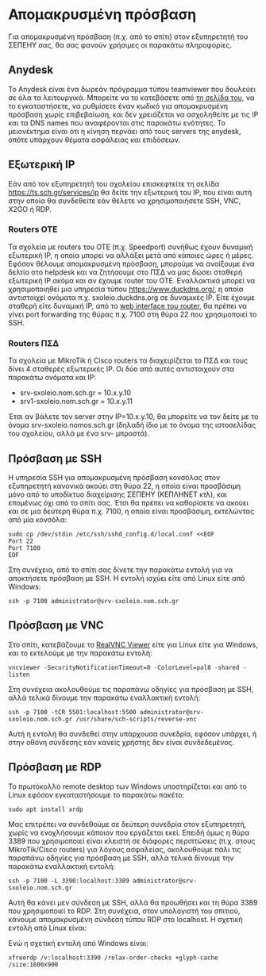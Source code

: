 # Απομακρυσμένη πρόσβαση

Για απομακρυσμένη πρόσβαση (π.χ. από το σπίτι) στον εξυπηρετητή του ΣΕΠΕΗΥ σας,
θα σας φανούν χρήσιμες οι παρακάτω πληροφορίες.

## Anydesk

Το Anydesk είναι ένα δωρεάν πρόγραμμα τύπου teamviewer που δουλεύει σε όλα τα
λειτουργικά. Μπορείτε να το κατεβάσετε από [τη σελίδα
του](https://anydesk.com/el), να το εγκαταστήσετε, να ρυθμίσετε έναν κωδικό για
απομακρυσμένη πρόσβαση χωρίς επιβεβαίωση, και δεν χρειάζεται να ασχοληθείτε με
τις IP και τα DNS names που αναφέρονται στις παρακάτω ενότητες. Το μειονέκτημα
είναι ότι η κίνηση περνάει από τους servers της anydesk, οπότε υπάρχουν θέματα
ασφάλειας και επιδόσεων.

## Εξωτερική IP

Εάν από τον εξυπηρετητή του σχολείου επισκεφτείτε τη σελίδα
<https://ts.sch.gr/services/ip> θα δείτε την εξωτερική του IP, που είναι αυτή
στην οποία θα συνδεθείτε εάν θέλετε να χρησιμοποιήσετε SSH, VNC, X2GO ή RDP.

### Routers OTE

Τα σχολεία με routers του OTE (π.χ. Speedport) συνήθως έχουν δυναμική εξωτερική
IP, η οποία μπορεί να αλλάξει μετά από κάποιες ώρες ή μέρες. Εφόσον θέλουμε
απομακρυσμένη πρόσβαση, μπορούμε να ανοίξουμε ένα δελτίο στο helpdesk και να
ζητήσουμε στο ΠΣΔ να μας δώσει σταθερή εξωτερική IP ακόμα και αν έχουμε router
του ΟΤΕ. Εναλλακτικά μπορεί να χρησιμοποιηθεί μια υπηρεσία τύπου
<https://www.duckdns.org/>, η οποία αντιστοιχεί ονόματα π.χ.
sxoleio.duckdns.org σε δυναμικές IP. Είτε έχουμε σταθερή είτε δυναμική IP, από
το [web interface του router](http://192.168.1.1), θα πρέπει να γίνει port
forwarding της θύρας π.χ. 7100 στη θύρα 22 που χρησιμοποιεί το SSH.

### Routers ΠΣΔ

Τα σχολεία με MikroTik ή Cisco routers τα διαχειρίζεται το ΠΣΔ και τους δίνει 4
σταθερές εξωτερικές IP. Οι δύο από αυτές αντιστοιχούν στα παρακάτω ονόματα και
IP:

- srv-sxoleio.nom.sch.gr = 10.x.y.10
- srv1-sxoleio.nom.sch.gr = 10.x.y.11

Έτσι αν βάλετε τον server στην IP=10.x.y.10, θα μπορείτε να τον δείτε με το
όνομα srv-sxoleio.nomos.sch.gr (δηλαδή ίδιο με το όνομα της ιστοσελίδας του
σχολείου, αλλά με ένα srv- μπροστά).

## Πρόσβαση με SSH

Η υπηρεσία SSH για απομακρυσμένη πρόσβαση κονσόλας στον εξυπηρετητή κανονικά
ακούει στη θύρα 22, η οποία είναι προσβάσιμη μόνο από το υποδίκτυο διαχείρισης
ΣΕΠΕΗΥ (ΚΕΠΛΗΝΕΤ κτλ), και επομένως όχι από το σπίτι σας. Έτσι θα πρέπει να
καθορίσετε να ακούει και σε μια δεύτερη θύρα π.χ. 7100, η οποία είναι
προσβάσιμη, εκτελώντας από μία κονσόλα:

```shell
sudo cp /dev/stdin /etc/ssh/sshd_config.d/local.conf <<EOF
Port 22
Port 7100
EOF
```

Στη συνέχεια, από το σπίτι σας δίνετε την παρακάτω εντολή για να αποκτήσετε
πρόσβαση με SSH. Η εντολή ισχύει είτε από Linux είτε από Windows:

```shell
ssh -p 7100 administrator@srv-sxoleio.nom.sch.gr
```

## Πρόσβαση με VNC

Στο σπίτι, κατεβάζουμε το [RealVNC
Viewer](https://www.realvnc.com/en/connect/download/viewer/) είτε για Linux
είτε για Windows, και το εκτελούμε με την παρακάτω εντολή:

```shell
vncviewer -SecurityNotificationTimeout=0 -ColorLevel=pal8 -shared -listen
```

Στη συνέχεια ακολουθούμε τις παραπάνω οδηγίες για πρόσβαση με SSH, αλλά τελικά
δίνουμε την παρακάτω εναλλακτική εντολή:

```shell
ssh -p 7100 -tCR 5501:localhost:5500 administrator@srv-sxoleio.nom.sch.gr /usr/share/sch-scripts/reverse-vnc
```

Αυτή η εντολή θα συνδεθεί στην υπάρχουσα συνεδρία, εφόσον υπάρχει, ή στην οθόνη
σύνδεσης εάν κανείς χρήστης δεν είναι συνδεδεμένος.

## Πρόσβαση με RDP

Το πρωτόκολλο remote desktop των Windows υποστηρίζεται και από το Linux εφόσον
εγκαταστήσουμε το παρακάτω πακέτο:

```shell
sudo apt install xrdp
```

Μας επιτρέπει να συνδεθούμε σε δεύτερη συνεδρία στον εξυπηρετητή, χωρίς να
ενοχλήσουμε κάποιον που εργάζεται εκεί. Επειδή όμως η θύρα 3389 που
χρησιμοποιεί είναι κλειστή σε διάφορες περιπτώσεις (π.χ. στους MikroTik/Cisco
routers) για λόγους ασφαλείας, ακολουθούμε πάλι τις παραπάνω οδηγίες για
πρόσβαση με SSH, αλλά τελικά δίνουμε την παρακάτω εναλλακτική εντολή:

```shell
ssh -p 7100 -L 3390:localhost:3389 administrator@srv-sxoleio.nom.sch.gr
```

Αυτή θα κάνει μεν σύνδεση με SSH, αλλά θα προωθήσει και τη θύρα 3389 που
χρησιμοποιεί το RDP. Στη συνέχεια, στον υπολογιστή του σπιτιού, κάνουμε
απομακρυσμένη σύνδεση τύπου RDP στο localhost. Η σχετική εντολή από Linux
είναι:

Ενώ η σχετική εντολή από Windows είναι:

```shell
xfreerdp /v:localhost:3390 /relax-order-checks +glyph-cache /size:1600x900
```
